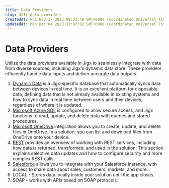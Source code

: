 ```yaml
---
title: Data Providers
slug: 3XIr-data-providers
createdAt: Fri Nov 17 2023 09:33:46 GMT+0000 (Coordinated Universal Time)
updatedAt: Mon Dec 04 2023 17:07:02 GMT+0000 (Coordinated Universal Time)
---
```


# Data Providers

Utilize the data providers available in Jigx to seamlessly integrate with data from diverse sources, including Jigx's dynamic data store. These providers efficiently handle data inputs and deliver accurate data outputs.

1. [Dynamic Data](dynamic-data/dynamic-data.md) is a Jigx-specific database that automatically syncs data between devices in real time. It is an excellent platform for disposable data, defining data that is not already available in existing systems and how to sync data in real time between users and their devices, regardless of where it is updated.
2. [Microsoft Azure SQL](https://docs.jigx.com/microsoft-azure-sql) is configured to allow secure access, and Jigx functions to read, update, and delete data with queries and stored procedures.
3. [Microsoft OneDrive](microsoft-onedrive.md) integration allows you to create, update, and delete files in OneDrive. In a solution, you can list and download files from OneDrive onto your device.
4. [REST](rest/rest.md) provides an overview of working with REST services, including how data is returned, transformed, and used in the solution. This section explains selective data updates and how to configure security and more complex REST calls.
5. [Salesforce](salesforce/salesforce.md) allows you to integrate with your Salesforce instance, with access to share data about sales, customers, markets, and more.
6. LOCAL - Stores data locally inside your solution until the app closes.
7. SOAP - works with APIs based on SOAP protocols.
